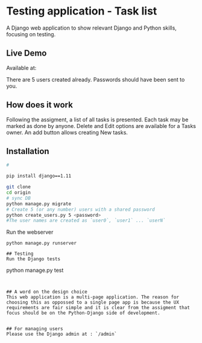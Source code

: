 # Testing application - Task list

A Django web application to show relevant Django and Python skills, focusing on testing.

## Live Demo
Available at:

There are 5 users created already. Passwords should have been sent to you.


## How does it work
Following the assigment, a list of all tasks is presented. Each task may be marked as done by anyone. Delete and Edit options are available for a Tasks owner. An add button allows creating New tasks.


## Installation

```bash
#

pip install django==1.11

git clone 
cd origin
# sync DB
python manage.py migrate
# Create 5 (or any number) users with a shared password
python create_users.py 5 <password>
#The user names are created as `user0`, `user1` ... `userN`
```
Run the webserver
```
python manage.py runserver
```

```
## Testing
Run the Django tests
```
python manage.py test
```


## A word on the design choice
This web application is a multi-page application. The reason for choosing this as oppossed to a single page app is because the UX requirements are fair simple and it is clear from the assigment that focus should be on the Python-Django side of development. 


## For managing users
Please use the Django admin at : `/admin`

